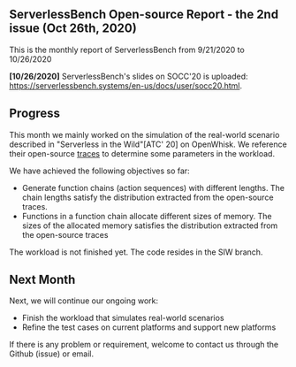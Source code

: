 ## ServerlessBench Open-source Report - the 2nd issue (Oct 26th, 2020)

This is the monthly report of ServerlessBench from 9/21/2020 to 10/26/2020

**[10/26/2020]** ServerlessBench's slides on SOCC'20 is uploaded: https://serverlessbench.systems/en-us/docs/user/socc20.html. 
## Progress

This month we mainly worked on the simulation of the real-world scenario described in "Serverless in the Wild"[ATC' 20] on OpenWhisk. We reference their open-source [traces](https://github.com/Azure/AzurePublicDataset) to determine some parameters in the workload.

We have achieved the following objectives so far:

* Generate function chains (action sequences) with different lengths. The chain lengths satisfy the distribution extracted from the open-source traces.
* Functions in a function chain allocate different sizes of memory. The sizes of the allocated memory satisfies the distribution extracted from the open-source traces

The workload is not finished yet. The code resides in the SIW branch.

## Next Month

Next, we will continue our ongoing work:

* Finish the workload that simulates real-world scenarios
* Refine the test cases on current platforms and support new platforms

If there is any problem or requirement, welcome to contact us through the Github (issue) or email.